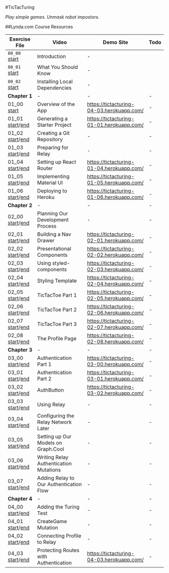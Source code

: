#TicTacTuring

_Play simple games. Unmask robot impostors._

##Lynda.com Course Resources

| Exercise File | Video | Demo Site | Todo |
| ------------- | ----- | --------- | --- |
| `00_00` [start](../../tree/00_00_start) | Introduction | - |
| `00_01` [start](../../tree/00_01_start) | What You Should Know | - |
| `00_02` [start](../../tree/00_02_start) | Installing Local Dependencies | - |
| **Chapter 1** | - | - | - |
| 01_00 [start](../../tree/01_00_start) | Overview of the App | https://tictacturing-04-03.herokuapp.com/ | - |
| 01_01 [start](../../tree/01_01_start)/[end](../../tree/01_01_end) | Generating a Starter Project | https://tictacturing-01-01.herokuapp.com/ | - |
| 01_02 [start](../../tree/01_02_start)/[end](../../tree/01_02_end) | Creating a Git Repository | - | - |
| 01_03 [start](../../tree/01_03_start)/[end](../../tree/01_03_end) | Preparing for Relay | - | - |
| 01_04 [start](../../tree/01_04_start)/[end](../../tree/01_04_end) | Setting up React Router | https://tictacturing-01-04.herokuapp.com/ | - |
| 01_05 [start](../../tree/01_05_start)/[end](../../tree/01_05_end) | Implementing Material UI | https://tictacturing-01-05.herokuapp.com/ | - |
| 01_06 [start](../../tree/01_06_start)/[end](../../tree/01_06_end) | Deploying to Heroku | https://tictacturing-01-06.herokuapp.com/ | - |
| **Chapter 2** | - | - | - |
| 02_00 [start](../../tree/02_00_start)/[end](../../tree/02_00_end) | Planning Our Development Process | - | - |
| 02_01 [start](../../tree/02_01_start)/[end](../../tree/02_01_end) | Building a Nav Drawer | https://tictacturing-02-01.herokuapp.com/ | - |
| 02_02 [start](../../tree/02_02_start)/[end](../../tree/02_02_end) | Presentational Components | https://tictacturing-02-02.herokuapp.com/ | - |
| 02_03 [start](../../tree/02_03_start)/[end](../../tree/02_03_end) | Using styled-components | https://tictacturing-02-03.herokuapp.com/ | - |
| 02_04 [start](../../tree/02_04_start)/[end](../../tree/02_04_end) | Styling Template | https://tictacturing-02-04.herokuapp.com/ | - |
| 02_05 [start](../../tree/02_05_start)/[end](../../tree/02_05_end) | TicTacToe Part 1 | https://tictacturing-02-05.herokuapp.com/ | - |
| 02_06 [start](../../tree/02_06_start)/[end](../../tree/02_06_end) | TicTacToe Part 2 | https://tictacturing-02-06.herokuapp.com/ | - |
| 02_07 [start](../../tree/02_07_start)/[end](../../tree/02_07_end) | TicTacToe Part 3 | https://tictacturing-02-07.herokuapp.com/ | - |
| 02_08 [start](../../tree/02_08_start)/[end](../../tree/02_08_end) | The Profile Page | https://tictacturing-02-08.herokuapp.com/ | - |
| **Chapter 3** | - | - | - |
| 03_00 [start](../../tree/03_00_start)/[end](../../tree/03_00_end) | Authentication Part 1 | https://tictacturing-03-00.herokuapp.com/ | - |
| 03_01 [start](../../tree/03_01_start)/[end](../../tree/03_01_end) | Authentication Part 2 | https://tictacturing-03-01.herokuapp.com/ | - |
| 03_02 [start](../../tree/03_02_start)/[end](../../tree/03_02_end) | AuthButton | https://tictacturing-03-02.herokuapp.com/ | - |
| 03_03 [start](../../tree/03_03_start)/[end](../../tree/03_03_end) | Using Relay | - | - |
| 03_04 [start](../../tree/03_04_start)/[end](../../tree/03_04_end) | Configuring the Relay Network Later | - | - |
| 03_05 [start](../../tree/03_05_start)/[end](../../tree/03_05_end) | Setting up Our Models on Graph.Cool | - | - |
| 03_06 [start](../../tree/03_06_start)/[end](../../tree/03_06_end) | Writing Relay Authentication Mutations | - | - |
| 03_07 [start](../../tree/03_07_start)/[end](../../tree/03_07_end) | Adding Relay to Our Authentication Flow | - | - |
| **Chapter 4** | - | - | - |
| 04_00 [start](../../tree/04_00_start)/[end](../../tree/04_00_end) | Adding the Turing Test | - | - |
| 04_01 [start](../../tree/04_01_start)/[end](../../tree/04_01_end) | CreateGame Mutation | - | - |
| 04_02 [start](../../tree/04_02_start)/[end](../../tree/04_02_end) | Connecting Profile to Relay | - | - |
| 04_03 [start](../../tree/04_03_start)/[end](../../tree/04_03_end) | Protecting Routes with Authentication | https://tictacturing-04-03.herokuapp.com/ | - |
